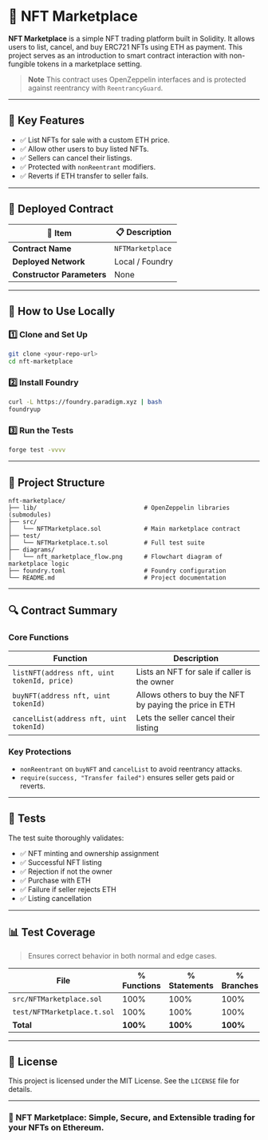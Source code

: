 # 🛒 NFT Marketplace

**NFT Marketplace** is a simple NFT trading platform built in Solidity. It allows users to list, cancel, and buy ERC721 NFTs using ETH as payment. This project serves as an introduction to smart contract interaction with non-fungible tokens in a marketplace setting.

> **Note**
> This contract uses OpenZeppelin interfaces and is protected against reentrancy with `ReentrancyGuard`.

---

## 🔹 Key Features

* ✅ List NFTs for sale with a custom ETH price.
* ✅ Allow other users to buy listed NFTs.
* ✅ Sellers can cancel their listings.
* ✅ Protected with `nonReentrant` modifiers.
* ✅ Reverts if ETH transfer to seller fails.

---

## 📄 Deployed Contract

| 🔧 Item                    | 📋 Description   |
| -------------------------- | ---------------- |
| **Contract Name**          | `NFTMarketplace` |
| **Deployed Network**       | Local / Foundry  |
| **Constructor Parameters** | None             |

---

## 🚀 How to Use Locally

### 1️⃣ Clone and Set Up

```bash
git clone <your-repo-url>
cd nft-marketplace
```

### 2️⃣ Install Foundry

```bash
curl -L https://foundry.paradigm.xyz | bash
foundryup
```

### 3️⃣ Run the Tests

```bash
forge test -vvvv
```

---

## 🧠 Project Structure

```
nft-marketplace/
├── lib/                              # OpenZeppelin libraries (submodules)
├── src/
│   └── NFTMarketplace.sol            # Main marketplace contract
├── test/
│   └── NFTMarketplace.t.sol          # Full test suite
├── diagrams/
│   └── nft_marketplace_flow.png      # Flowchart diagram of marketplace logic
├── foundry.toml                      # Foundry configuration
└── README.md                         # Project documentation
```

---

## 🔍 Contract Summary

### Core Functions

| Function                                    | Description                                             |
| ------------------------------------------- | ------------------------------------------------------- |
| `listNFT(address nft, uint tokenId, price)` | Lists an NFT for sale if caller is the owner            |
| `buyNFT(address nft, uint tokenId)`         | Allows others to buy the NFT by paying the price in ETH |
| `cancelList(address nft, uint tokenId)`     | Lets the seller cancel their listing                    |

### Key Protections

* `nonReentrant` on `buyNFT` and `cancelList` to avoid reentrancy attacks.
* `require(success, "Transfer failed")` ensures seller gets paid or reverts.

---

## 🧪 Tests

The test suite thoroughly validates:

* ✅ NFT minting and ownership assignment
* ✅ Successful NFT listing
* ✅ Rejection if not the owner
* ✅ Purchase with ETH
* ✅ Failure if seller rejects ETH
* ✅ Listing cancellation

---

## 📊 Test Coverage

> Ensures correct behavior in both normal and edge cases.

| File                        | % Functions | % Statements | % Branches |
| --------------------------- | ----------- | ------------ | ---------- |
| `src/NFTMarketplace.sol`    | 100%        | 100%         | 100%       |
| `test/NFTMarketplace.t.sol` | 100%        | 100%         | 100%       |
| **Total**                   | **100%**    | **100%**     | **100%**   |

---

## 📜 License

This project is licensed under the MIT License. See the `LICENSE` file for details.

---

### 🚀 NFT Marketplace: Simple, Secure, and Extensible trading for your NFTs on Ethereum.
